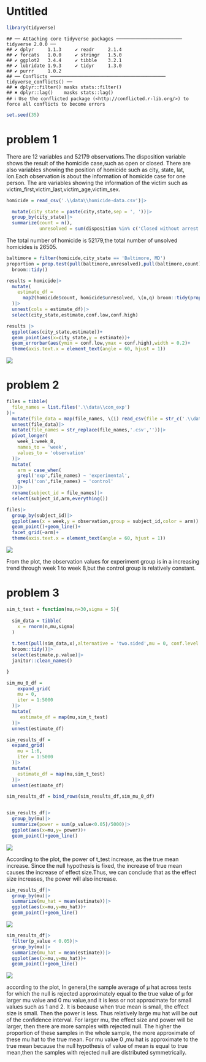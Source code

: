 Untitled
================

``` r
library(tidyverse)
```

    ## ── Attaching core tidyverse packages ──────────────────────── tidyverse 2.0.0 ──
    ## ✔ dplyr     1.1.3     ✔ readr     2.1.4
    ## ✔ forcats   1.0.0     ✔ stringr   1.5.0
    ## ✔ ggplot2   3.4.4     ✔ tibble    3.2.1
    ## ✔ lubridate 1.9.3     ✔ tidyr     1.3.0
    ## ✔ purrr     1.0.2     
    ## ── Conflicts ────────────────────────────────────────── tidyverse_conflicts() ──
    ## ✖ dplyr::filter() masks stats::filter()
    ## ✖ dplyr::lag()    masks stats::lag()
    ## ℹ Use the conflicted package (<http://conflicted.r-lib.org/>) to force all conflicts to become errors

``` r
set.seed(35)
```

# problem 1

There are 12 variables and 52179 observations.The disposition variable
shows the result of the homicide case,such as open or closed. There are
also variables showing the position of homicide such as city, state,
lat, lon.Each observation is about the information of homicide case for
one person. The are variables showing the information of the victim such
as victim_first,victim_last,victim_age,victim_sex.

``` r
homicide = read_csv('.\\data\\homicide-data.csv')|>

  mutate(city_state = paste(city,state,sep = ', '))|>
  group_by(city_state)|>
  summarize(count = n(),
            unresolved = sum(disposition %in% c('Closed without arrest','Open/No arrest')))
```

The total number of homicide is 52179,the total number of unsolved
homicides is 26505.

``` r
baltimore = filter(homicide,city_state == 'Baltimore, MD')
proportion = prop.test(pull(baltimore,unresolved),pull(baltimore,count))|>
  broom::tidy()
```

``` r
results = homicide|>
  mutate(
    estimate_df = 
      map2(homicide$count, homicide$unresolved, \(n,q) broom::tidy(prop.test(q, n)))
  )|>
  unnest(cols = estimate_df)|>
  select(city_state,estimate,conf.low,conf.high)

results |>
  ggplot(aes(city_state,estimate))+
  geom_point(aes(x=city_state,y = estimate))+
  geom_errorbar(aes(ymin = conf.low,ymax = conf.high),width = 0.2)+
  theme(axis.text.x = element_text(angle = 60, hjust = 1))
```

![](p8105_hw5_hh3043_files/figure-gfm/unnamed-chunk-3-1.png)<!-- -->

# problem 2

``` r
files = tibble(
  file_names = list.files('.\\data\\con_exp')
)|>
  mutate(file_data = map(file_names, \(i) read_csv(file = str_c('.\\data\\con_exp\\', i ))))|>
  unnest(file_data)|>
  mutate(file_names = str_replace(file_names,'.csv',''))|>
  pivot_longer(
    week_1:week_8,
    names_to = 'week',
    values_to = 'observation'
  )|>
  mutate(
    arm = case_when(
    grepl('exp',file_names) ~ 'experimental',
    grepl('con',file_names) ~ 'control'
  ))|>
  rename(subject_id = file_names)|>
  select(subject_id,arm,everything())

files|>
  group_by(subject_id)|>
  ggplot(aes(x = week,y = observation,group = subject_id,color = arm)) +
  geom_point()+geom_line()+
  facet_grid(~arm)+
  theme(axis.text.x = element_text(angle = 60, hjust = 1))
```

![](p8105_hw5_hh3043_files/figure-gfm/unnamed-chunk-4-1.png)<!-- -->

From the plot, the observation values for experiment group is in a
increasing trend through week 1 to week 8,but the control group is
relatively constant.

# problem 3

``` r
sim_t_test = function(mu,n=30,sigma = 5){
  
  sim_data = tibble(
    x = rnorm(n,mu,sigma)
  )
  
  t.test(pull(sim_data,x),alternative = 'two.sided',mu = 0, conf.level = 0.05)|>
  broom::tidy()|>
  select(estimate,p.value)|>
  janitor::clean_names()

}

sim_mu_0_df = 
    expand_grid(
    mu = 0,
    iter = 1:5000
  )|>
  mutate(
     estimate_df = map(mu,sim_t_test)
  )|>
  unnest(estimate_df)

sim_results_df = 
  expand_grid(
    mu = 1:6,
    iter = 1:5000
  )|>
  mutate(
    estimate_df = map(mu,sim_t_test)
  )|>
  unnest(estimate_df)

sim_results_df = bind_rows(sim_results_df,sim_mu_0_df)


sim_results_df|>
  group_by(mu)|>
  summarize(power = sum(p_value<0.05)/5000)|>
  ggplot(aes(x=mu,y= power))+
  geom_point()+geom_line()
```

![](p8105_hw5_hh3043_files/figure-gfm/unnamed-chunk-5-1.png)<!-- -->

According to the plot, the power of t_test increase, as the true mean
increase. Since the null hypothesis is fixed, the increase of true mean
causes the increase of effect size.Thus, we can conclude that as the
effect size increases, the power will also increase.

``` r
sim_results_df|>
  group_by(mu)|>
  summarize(mu_hat = mean(estimate))|>
  ggplot(aes(x=mu,y=mu_hat))+
  geom_point()+geom_line()
```

![](p8105_hw5_hh3043_files/figure-gfm/unnamed-chunk-6-1.png)<!-- -->

``` r
sim_results_df|>
  filter(p_value < 0.05)|>
  group_by(mu)|>
  summarize(mu_hat = mean(estimate))|>
  ggplot(aes(x=mu,y=mu_hat))+
  geom_point()+geom_line()
```

![](p8105_hw5_hh3043_files/figure-gfm/unnamed-chunk-6-2.png)<!-- -->

according to the plot, In general,the sample average of μ hat across
tests for which the null is rejected approximately equal to the true
value of μ for larger mu value and 0 mu value,and it is less or not
approximate for small values such as 1 and 2. It is because when true
mean is small, the effect size is small. Then the power is less. Thus
relatively large mu hat will be out of the confidence interval. For
larger mu, the effect size and power will be larger, then there are more
samples with rejected null. The higher the proportion of these samples
in the whole sample, the more approximate of these mu hat to the true
mean. For mu value 0 ,mu hat is approximate to the true mean because the
null hypothesis of value of mean is equal to true mean,then the samples
with rejected null are distributed symmetrically.
